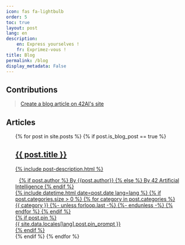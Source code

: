 ```yaml
---
icon: fas fa-lightbulb
order: 5
toc: true
layout: post
lang: en
description: 
    en: Express yourselves !
    fr: Exprimez-vous !
title: Blog
permalink: /blog
display_metadata: False
---
```


## Contributions 

> [Create a blog article on 42AI's site](/en/42students#contributing-by-publishing-a-blog-article)

## Articles

<div id="post-list" class="flex-grow-1 px-xl-1" style="max-width: 90%; margin: 0 5% 0 5%;">
{% for post in site.posts %}
    {% if post.is_blog_post == true %}
    <a href="{{ post.url | relative_url }}" class="row g-0 flex-md-row-reverse">
        <article class="card-wrapper card" style="background-image: url(assets/img/banners/blog_card_background_img2.png); background-dimensions: cover; margin-top: 15px">
                  <div class="col-md-{{ card_body_col }}">
                    <div class="card-body d-flex flex-column">
                      <h2 class="card-title my-2 mt-md-0">{{ post.title }}</h2>
                      <div class="card-text content mt-0 mb-3">
                        <p>{% include post-description.html %}</p>
                      </div>
                      <div class="card-text content mt-0 mb-3">
                        <span style="font-size: 14px;">
                            <i class="fas fa-pen" style="margin-right: 10px;"></i>
                        {% if post.author %} By {{post.author}}
                        {% else %} By 42 Artificial Intelligence
                        {% endif %}</span>
                      </div>
                      <div class="post-meta flex-grow-1 d-flex align-items-end">
                        <div class="me-auto">
                          <!-- posted date -->
                          <i class="far fa-calendar fa-fw me-1"></i>
                          {% include datetime.html date=post.date lang=lang %}
                          <!-- categories -->
                          {% if post.categories.size > 0 %}
                            <i class="far fa-folder-open fa-fw me-1"></i>
                            <span class="categories">
                              {% for category in post.categories %}
                                {{ category }}
                                {%- unless forloop.last -%},{%- endunless -%}
                              {% endfor %}
                            </span>
                          {% endif %}
                        </div>
                        {% if post.pin %}
                          <div class="pin ms-1">
                            <i class="fas fa-thumbtack fa-fw"></i>
                            <span>{{ site.data.locales[lang].post.pin_prompt }}</span>
                          </div>
                        {% endif %}
                      </div>
                      <!-- .post-meta -->
                    </div>
                    <!-- .card-body -->
                  </div>
    </article>
    </a>
    {% endif %}
{% endfor %}
</div>
